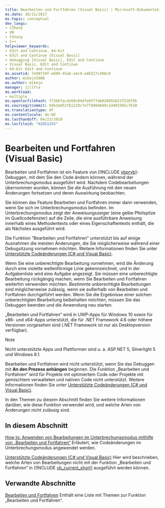 ```yaml
---
title: Bearbeiten und Fortfahren (Visual Basic) | Microsoft-Dokumentation
ms.date: 10/11/2017
ms.topic: conceptual
dev_langs:
- CSharp
- VB
- FSharp
- C++
helpviewer_keywords:
- Edit and Continue, 64-bit
- Edit and Continue [Visual Basic]
- debugging [Visual Basic], Edit and Continue
- Visual Basic, Edit and Continue
- 64-bit Edit and Continue
ms.assetid: 7e90f34f-e699-45ab-a4c9-a4b527c498c8
author: mikejo5000
ms.author: mikejo
manager: jillfra
ms.workload:
- multiple
ms.openlocfilehash: f73b67ac4268c04dfa9ff7ab020891623f528f9b
ms.sourcegitcommit: 94b3a052fb1229c7e7f8804b09c1d403385c7630
ms.translationtype: HT
ms.contentlocale: de-DE
ms.lasthandoff: 04/23/2019
ms.locfileid: "62851255"
---
```

# <a name="edit-and-continue-visual-basic"></a>Bearbeiten und Fortfahren (Visual Basic)
Bearbeiten und Fortfahren ist ein Feature von [!INCLUDE [vbprvb](../code-quality/includes/vbprvb_md.md)]-Debuggen, mit dem Sie den Code ändern können, während der Unterbrechungsmodus ausgeführt wird. Nachdem Codebearbeitungen übernommen wurden, können Sie die Ausführung mit den neuen Änderungen fortsetzen und deren Auswirkung beobachten.

 Sie können das Feature Bearbeiten und Fortfahren immer dann verwenden, wenn Sie sich im Unterbrechungsmodus befinden. Im Unterbrechungsmodus zeigt der Anweisungszeiger (eine gelbe Pfeilspitze im Quellcodefenster) auf die Zeile, die eine ausführbare Anweisung innerhalb eines Methodentexts oder eines Eigenschaftentexts enthält, die als Nächstes ausgeführt wird.

 Die Funktion "Bearbeiten und Fortfahren" unterstützt bis auf einige Ausnahmen die meisten Änderungen, die Sie möglicherweise während einer Debugsitzung vornehmen möchten. Weitere Informationen finden Sie unter [Unterstützte Codeänderungen (C# und Visual Basic)](../debugger/supported-code-changes-csharp.md).

 Wenn Sie eine unberechtigte Bearbeitung vornehmen, wird die Änderung durch eine violette wellenförmige Linie gekennzeichnet, und in der Aufgabenliste wird eine Aufgabe angezeigt. Sie müssen eine unberechtigte Bearbeitung rückgängig machen, wenn Sie Bearbeiten und Fortfahren weiterhin verwenden möchten. Bestimmte unberechtigte Bearbeitungen sind möglicherweise zulässig, wenn sie außerhalb von Bearbeiten und Fortfahren durchgeführt werden. Wenn Sie die Ergebnisse einer solchen unberechtigten Bearbeitung beibehalten möchten, müssen Sie das Debuggen beenden und die Anwendung neu starten.

 „Bearbeiten und Fortfahren“ wird in UWP-Apps für Windows 10 sowie für x86- und x64-Apps unterstützt, die für .NET Framework 4.6 oder höhere Versionen vorgesehen sind (.NET Framework ist nur als Desktopversion verfügbar).

 > [!NOTE]
 > Nicht unterstützte Apps und Plattformen sind u. a. ASP.NET 5, Silverlight 5 und Windows 8.1.

 Bearbeiten und Fortfahren wird nicht unterstützt, wenn Sie das Debuggen mit **An den Prozess anhängen** beginnen. Die Funktion „Bearbeiten und Fortfahren“ wird für Projekte mit optimiertem Code oder Projekte mit gemischtem verwalteten und nativen Code nicht unterstützt. Weitere Informationen finden Sie unter [Unterstützte Codeänderungen (C# und Visual Basic)](../debugger/supported-code-changes-csharp.md).

 In den Themen zu diesem Abschnitt finden Sie weitere Informationen darüber, wie diese Funktion verwendet wird, und welche Arten von Änderungen nicht zulässig sind.

## <a name="in-this-section"></a>In diesem Abschnitt
 [How to: Anwenden von Bearbeitungen im Unterbrechungsmodus mithilfe von „Bearbeiten und Fortfahren“](../debugger/how-to-apply-edits-in-break-mode-with-edit-and-continue.md) Erläutert, wie Codeänderungen im Unterbrechungsmodus angewendet werden.

 [Unterstützte Codeänderungen (C# und Visual Basic)](../debugger/supported-code-changes-csharp.md) Hier wird beschrieben, welche Arten von Bearbeitungen nicht mit der Funktion „Bearbeiten und Fortfahren“ in [!INCLUDE [vb_current_short](../debugger/includes/vb_current_short_md.md)] ausgeführt werden können.

## <a name="related-sections"></a>Verwandte Abschnitte
 [Bearbeiten und Fortfahren](../debugger/edit-and-continue.md) Enthält eine Liste mit Themen zur Funktion „Bearbeiten und Fortfahren“.
